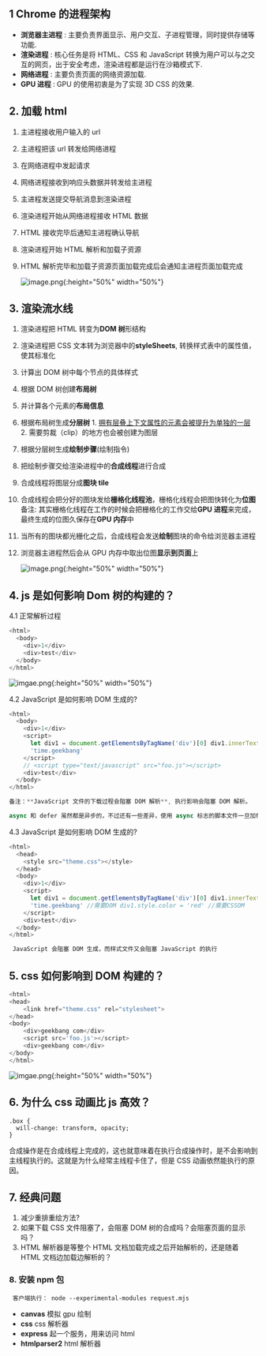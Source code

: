 ## 1 Chrome 的进程架构

- **浏览器主进程** : 主要负责界面显示、用户交互、子进程管理，同时提供存储等功能.
- **渲染进程** : 核心任务是将 HTML、CSS 和 JavaScript 转换为用户可以与之交互的网页，出于安全考虑，渲染进程都是运行在沙箱模式下.
- **网络进程** : 主要负责页面的网络资源加载.
- **GPU 进程** : GPU 的使用初衷是为了实现 3D CSS 的效果.

## 2. 加载 html

1. 主进程接收用户输入的 url
1. 主进程把该 url 转发给网络进程
1. 在网络进程中发起请求
1. 网络进程接收到响应头数据并转发给主进程
1. 主进程发送提交导航消息到渲染进程
1. 渲染进程开始从网络进程接收 HTML 数据
1. HTML 接收完毕后通知主进程确认导航
1. 渲染进程开始 HTML 解析和加载子资源
1. HTML 解析完毕和加载子资源页面加载完成后会通知主进程页面加载完成

   ![image.png](https://static001.geekbang.org/resource/image/92/5d/92d73c75308e50d5c06ad44612bcb45d.png){:height="50%" width="50%"}

## 3. 渲染流水线

1. 渲染进程把 HTML 转变为**DOM 树**形结构
1. 渲染进程把 CSS 文本转为浏览器中的**styleSheets**, 转换样式表中的属性值，使其标准化
1. 计算出 DOM 树中每个节点的具体样式

1. 根据 DOM 树创建**布局树**
1. 并计算各个元素的**布局信息**

1. 根据布局树生成**分层树** 1. [拥有层叠上下文属性的元素会被提升为单独的一层](https://developer.mozilla.org/zh-CN/docs/Web/CSS/CSS_Positioning/Understanding_z_index/The_stacking_context) 2. 需要剪裁（clip）的地方也会被创建为图层
1. 根据分层树生成**绘制步骤**(绘制指令)
1. 把绘制步骤交给渲染进程中的**合成线程**进行合成
1. 合成线程将图层分成**图块 tile**
1. 合成线程会把分好的图块发给**栅格化线程池**，栅格化线程会把图快转化为**位图**
   备注: 其实栅格化线程在工作的时候会把栅格化的工作交给**GPU 进程**来完成，最终生成的位图久保存在**GPU 内存**中
1. 当所有的图块都光栅化之后，合成线程会发送**绘制**图块的命令给浏览器主进程
1. 浏览器主进程然后会从 GPU 内存中取出位图**显示到页面**上

   ![image.png](https://static001.geekbang.org/resource/image/97/37/975fcbf7f83cc20d216f3d68a85d0f37.png){:height="50%" width="50%"}

## 4. js 是如何影响 Dom 树的构建的？

4.1 正常解析过程

```javascript
<html>
  <body>
    <div>1</div>
    <div>test</div>
  </body>
</html>
```

![imgae.png](https://static001.geekbang.org/resource/image/8c/a5/8c7ba966cebb0050b81c0385ffb4f2a5.png){:height="50%" width="50%"}

4.2 JavaScript 是如何影响 DOM 生成的?

```javascript
<html>
  <body>
    <div>1</div>
    <script>
      let div1 = document.getElementsByTagName('div')[0] div1.innerText =
      'time.geekbang'
    </script>
    // <script type="text/javascript" src="foo.js"></script>
    <div>test</div>
  </body>
</html>

备注：**JavaScript 文件的下载过程会阻塞 DOM 解析**, 执行影响会阻塞 DOM 解析。

async 和 defer 虽然都是异步的，不过还有一些差异，使用 async 标志的脚本文件一旦加载完成，会立即执行；而使用了 defer 标记的脚本文件，需要在 DOMContentLoaded 事件之前执行。defer标记的多个脚本需要按顺序执行 而aysnc标记的多个脚本是无序的
```

4.3 JavaScript 是如何影响 DOM 生成的?

```javascript
<html>
  <head>
    <style src="theme.css"></style>
  </head>
  <body>
    <div>1</div>
    <script>
      let div1 = document.getElementsByTagName('div')[0] div1.innerText =
      'time.geekbang' //需要DOM div1.style.color = 'red' //需要CSSOM
    </script>
    <div>test</div>
  </body>
</html>

 JavaScript 会阻塞 DOM 生成，而样式文件又会阻塞 JavaScript 的执行
```

## 5. css 如何影响到 DOM 构建的？

```javascript
<html>
<head>
    <link href="theme.css" rel="stylesheet">
</head>
<body>
    <div>geekbang com</div>
    <script src='foo.js'></script>
    <div>geekbang com</div>
</body>
</html>
```

![imgae.png](https://static001.geekbang.org/resource/image/76/1f/7641c75a80133e747aa2faae8f4c8d1f.png){:height="50%" width="50%"}

## 6. 为什么 css 动画比 js 高效？

```
.box {
  will-change: transform, opacity;
}
```

合成操作是在合成线程上完成的，这也就意味着在执行合成操作时，是不会影响到主线程执行的。这就是为什么经常主线程卡住了，但是 CSS 动画依然能执行的原因。

## 7. 经典问题

1.  减少重排重绘方法?
2.  如果下载 CSS 文件阻塞了，会阻塞 DOM 树的合成吗？会阻塞页面的显示吗？
3.  HTML 解析器是等整个 HTML 文档加载完成之后开始解析的，还是随着 HTML 文档边加载边解析的？

### 8. 安装 npm 包

```
 客户端执行： node --experimental-modules request.mjs

```

- **canvas** 模拟 gpu 绘制
- **css** css 解析器
- **express** 起一个服务，用来访问 html
- **htmlparser2** html 解析器
